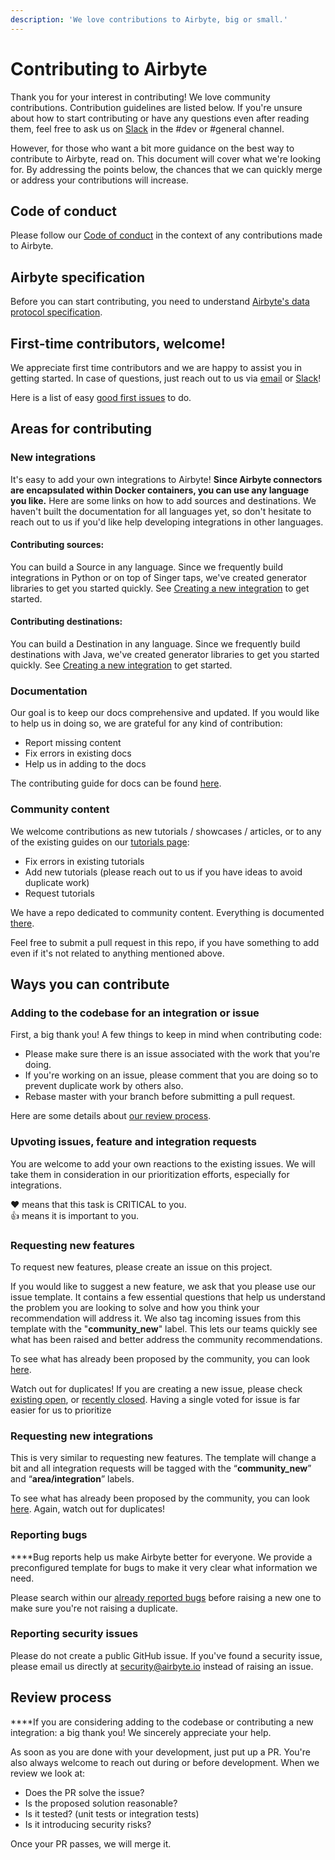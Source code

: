 ```yaml
---
description: 'We love contributions to Airbyte, big or small.'
---
```


# Contributing to Airbyte

Thank you for your interest in contributing! We love community contributions. Contribution guidelines are listed below. If you're unsure about how to start contributing or have any questions even after reading them, feel free to ask us on [Slack](https://slack.airbyte.io) in the \#dev or \#general channel.

However, for those who want a bit more guidance on the best way to contribute to Airbyte, read on. This document will cover what we're looking for. By addressing the points below, the chances that we can quickly merge or address your contributions will increase.

## Code of conduct

Please follow our [Code of conduct](code-of-conduct.md) in the context of any contributions made to Airbyte.

## Airbyte specification

Before you can start contributing, you need to understand [Airbyte's data protocol specification](../architecture/airbyte-specification.md).

## First-time contributors, welcome!

We appreciate first time contributors and we are happy to assist you in getting started. In case of questions, just reach out to us via [email](mailto:hey@airbyte.io) or [Slack](https://slack.airbyte.io)!

Here is a list of easy [good first issues](https://github.com/airbytehq/airbyte/labels/good%20first%20issue) to do.

## Areas for contributing

### **New integrations**

It's easy to add your own integrations to Airbyte! **Since Airbyte connectors are encapsulated within Docker containers, you can use any language you like.** Here are some links on how to add sources and destinations. We haven't built the documentation for all languages yet, so don't hesitate to reach out to us if you'd like help developing integrations in other languages.

#### **Contributing sources:**

You can build a Source in any language. Since we frequently build integrations in Python or on top of Singer taps, we've created generator libraries to get you started quickly. See [Creating a new integration](https://github.com/airbytehq/airbyte/tree/master/airbyte-integrations#creating-a-new-integration) to get started.

#### **Contributing destinations:**

You can build a Destination in any language. Since we frequently build destinations with Java, we've created generator libraries to get you started quickly. See [Creating a new integration](https://github.com/airbytehq/airbyte/tree/master/airbyte-integrations#creating-a-new-integration) to get started.

### **Documentation**

Our goal is to keep our docs comprehensive and updated. If you would like to help us in doing so, we are grateful for any kind of contribution:

* Report missing content
* Fix errors in existing docs
* Help us in adding to the docs

The contributing guide for docs can be found [here](updating-documentation.md).

### **Community content**

We welcome contributions as new tutorials / showcases / articles, or to any of the existing guides on our [tutorials page](https://airbyte.io/tutorials):

* Fix errors in existing tutorials
* Add new tutorials \(please reach out to us if you have ideas to avoid duplicate work\)
* Request tutorials

We have a repo dedicated to community content. Everything is documented [there](https://github.com/airbytehq/community-content/).

Feel free to submit a pull request in this repo, if you have something to add even if it's not related to anything mentioned above.

## Ways you can contribute

### **Adding to the codebase for an integration or issue**

First, a big thank you! A few things to keep in mind when contributing code:

* Please make sure there is an issue associated with the work that you're doing.
* If you're working on an issue, please comment that you are doing so to prevent duplicate work by others also.
* Rebase master with your branch before submitting a pull request.

Here are some details about [our review process](./#review-process).

### **Upvoting issues, feature and integration requests**

You are welcome to add your own reactions to the existing issues. We will take them in consideration in our prioritization efforts, especially for integrations.

❤️ means that this task is CRITICAL to you.  
👍 means it is important to you.

### **Requesting new features**

To request new features, please create an issue on this project.

If you would like to suggest a new feature, we ask that you please use our issue template. It contains a few essential questions that help us understand the problem you are looking to solve and how you think your recommendation will address it. We also tag incoming issues from this template with the "**community\_new**" label. This lets our teams quickly see what has been raised and better address the community recommendations.

To see what has already been proposed by the community, you can look [here](https://github.com/airbytehq/airbyte/labels/community_new).

Watch out for duplicates! If you are creating a new issue, please check [existing open](https://github.com/airbytehq/airbyte/issues), or [recently closed](https://github.com/airbytehq/airbyte/issues?utf8=%E2%9C%93&q=is%3Aissue%20is%3Aclosed%20). Having a single voted for issue is far easier for us to prioritize

### **Requesting new integrations**

This is very similar to requesting new features. The template will change a bit and all integration requests will be tagged with the “**community\_new**” and “**area/integration**” labels.

To see what has already been proposed by the community, you can look [here](https://github.com/airbytehq/airbyte/labels/area%2Fintegration). Again, watch out for duplicates!

### **Reporting bugs**

**‌**Bug reports help us make Airbyte better for everyone. We provide a preconfigured template for bugs to make it very clear what information we need.

‌Please search within our [already reported bugs](https://github.com/airbytehq/airbyte/issues?q=is%3Aissue+is%3Aopen+label%3Atype%2Fbug) before raising a new one to make sure you're not raising a duplicate.

### **Reporting security issues**

Please do not create a public GitHub issue. If you've found a security issue, please email us directly at [security@airbyte.io](mailto:security@airbyte.io) instead of raising an issue.

## **Review process**

**‌‌**If you are considering adding to the codebase or contributing a new integration: a big thank you! We sincerely appreciate your help.

As soon as you are done with your development, just put up a PR. You're also always welcome to reach out during or before development. When we review we look at:

* ‌Does the PR solve the issue?
* Is the proposed solution reasonable?
* Is it tested? \(unit tests or integration tests\)
* Is it introducing security risks?

‌Once your PR passes, we will merge it.

